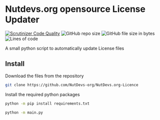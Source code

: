 # Nutdevs.org opensource License Updater

[![Scrutinizer Code Quality](https://scrutinizer-ci.com/g/NutDevs-org/NutDevs.org-Licence/badges/quality-score.png?b=main)](https://scrutinizer-ci.com/g/NutDevs-org/NutDevs.org-Licence/?branch=main)
![GitHub repo size](https://img.shields.io/github/repo-size/NutDevs-org/NutDevs.org-Licence)
![GitHub file size in bytes](https://img.shields.io/github/size/NutDevs-org/NutDevs.org-Licence)
![Lines of code](https://img.shields.io/tokei/lines/github/NutDevs-org/NutDevs.org-Licence)

A small python script to automatically update License files

## Install

Download the files from the repository
```bash
git clone https://github.com/NutDevs-org/NutDevs.org-Licence
```

Install the required python packages
```bash
python -m pip install requirements.txt
```

```bash
python -m main.py
```
